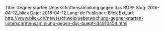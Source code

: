 Title: Gegner starten Unterschriftensammlung gegen das BÜPF
Slug: 2016-04-12_blick
Date: 2016-04-12
Lang: de
Publisher: Blick
Ext_url: http://www.blick.ch/news/schweiz/ueberwachung-gegner-starten-unterschriftensammlung-gegen-das-buepf-id4910454.html